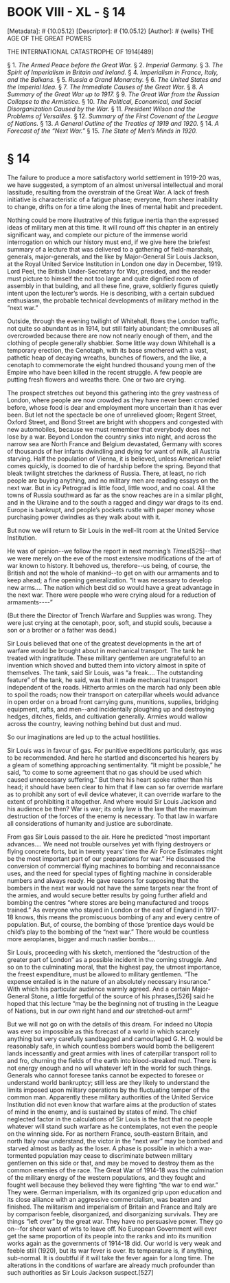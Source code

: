 # BOOK VIII - XL - § 14
[Metadata]: # {10.05.12}
[Descriptor]: # {10.05.12}
[Author]: # {wells}
THE AGE OF THE GREAT POWERS

THE INTERNATIONAL CATASTROPHE OF 1914[489]

§ 1. _The Armed Peace before the Great War._ § 2. _Imperial      Germany._
§ 3. _The Spirit of Imperialism in Britain and Ireland._      § 4. _Imperialism
in France, Italy, and the Balkans._ § 5. _Russia      a Grand Monarchy._ § 6.
_The United States and the Imperial Idea._      § 7. _The Immediate Causes of
the Great War._ § 8. _A Summary of      the Great War up to 1917._ § 9. _The
Great War from the Russian      Collapse to the Armistice._ § 10. _The
Political, Economical, and      Social Disorganization Caused by the War._ §
11. _President Wilson      and the Problems of Versailles._ § 12. _Summary of
the First      Covenant of the League of Nations._ § 13. _A General Outline of
the      Treaties of 1919 and 1920._ § 14. _A Forecast of the “Next War.”_ §
15. _The State of Men’s Minds in 1920._

# § 14
The failure to produce a more satisfactory world settlement in 1919-20 was, we
have suggested, a symptom of an almost universal intellectual and moral
lassitude, resulting from the overstrain of the Great War. A lack of fresh
initiative is characteristic of a fatigue phase; everyone, from sheer inability
to change, drifts on for a time along the lines of mental habit and precedent.

Nothing could be more illustrative of this fatigue inertia than the expressed
ideas of military men at this time. It will round off this chapter in an
entirely significant way, and complete our picture of the immense world
interrogation on which our history must end, if we give here the briefest
summary of a lecture that was delivered to a gathering of field-marshals,
generals, major-generals, and the like by Major-General Sir Louis Jackson, at
the Royal United Service Institution in London one day in December, 1919. Lord
Peel, the British Under-Secretary for War, presided, and the reader must
picture to himself the not too large and quite dignified room of assembly in
that building, and all these fine, grave, soldierly figures quietly intent upon
the lecturer’s words. He is describing, with a certain subdued enthusiasm, the
probable technical developments of military method in the “next war.”

Outside, through the evening twilight of Whitehall, flows the London traffic,
not quite so abundant as in 1914, but still fairly abundant; the omnibuses all
overcrowded because there are now not nearly enough of them, and the clothing
of people generally shabbier. Some little way down Whitehall is a temporary
erection, the Cenotaph, with its base smothered with a vast, pathetic heap of
decaying wreaths, bunches of flowers, and the like, a cenotaph to commemorate
the eight hundred thousand young men of the Empire who have been killed in the
recent struggle. A few people are putting fresh flowers and wreaths there. One
or two are crying.

The prospect stretches out beyond this gathering into the grey vastness of
London, where people are now crowded as they have never been crowded before,
whose food is dear and employment more uncertain than it has ever been. But let
not the spectacle be one of unrelieved gloom; Regent Street, Oxford Street, and
Bond Street are bright with shoppers and congested with new automobiles,
because we must remember that everybody does not lose by a war. Beyond London
the country sinks into night, and across the narrow sea are North France and
Belgium devastated, Germany with scores of thousands of her infants dwindling
and dying for want of milk, all Austria starving. Half the population of
Vienna, it is believed, unless American relief comes quickly, is doomed to die
of hardship before the spring. Beyond that bleak twilight stretches the
darkness of Russia. There, at least, no rich people are buying anything, and no
military men are reading essays on the next war. But in icy Petrograd is little
food, little wood, and no coal. All the towns of Russia southward as far as the
snow reaches are in a similar plight, and in the Ukraine and to the south a
ragged and dingy war drags to its end. Europe is bankrupt, and people’s pockets
rustle with paper money whose purchasing power dwindles as they walk about with
it.

But now we will return to Sir Louis in the well-lit room at the United Service
Institution.

He was of opinion--we follow the report in next morning’s _Times_[525]--that we
were merely on the eve of the most extensive modifications of the art of war
known to history. It behoved us, therefore--us being, of course, the British
and not the whole of mankind--to get on with our armaments and to keep ahead; a
fine opening generalization. “It was necessary to develop new arms.... The
nation which best did so would have a great advantage in the next war. There
were people who were crying aloud for a reduction of armaments----”

(But there the Director of Trench Warfare and Supplies was wrong. They were
just crying at the cenotaph, poor, soft, and stupid souls, because a son or a
brother or a father was dead.)

Sir Louis believed that one of the greatest developments in the art of warfare
would be brought about in mechanical transport. The tank he treated with
ingratitude. These military gentlemen are ungrateful to an invention which
shoved and butted them into victory almost in spite of themselves. The tank,
said Sir Louis, was “a freak.... The outstanding feature” of the tank, he said,
was that it made mechanical transport independent of the roads. Hitherto armies
on the march had only been able to spoil the roads; now their transport on
caterpillar wheels would advance in open order on a broad front carrying guns,
munitions, supplies, bridging equipment, rafts, and men--and incidentally
ploughing up and destroying hedges, ditches, fields, and cultivation generally.
Armies would wallow across the country, leaving nothing behind but dust and
mud.

So our imaginations are led up to the actual hostilities.

Sir Louis was in favour of gas. For punitive expeditions particularly, gas was
to be recommended. And here he startled and disconcerted his hearers by a gleam
of something approaching sentimentality. “It might be possible,” he said, “to
come to some agreement that no gas should be used which caused unnecessary
suffering.” But there his heart spoke rather than his head; it should have been
clear to him that if law can so far override warfare as to prohibit any sort of
evil device whatever, it can override warfare to the extent of prohibiting it
altogether. And where would Sir Louis Jackson and his audience be then? War is
war; its only law is the law that the maximum destruction of the forces of the
enemy is necessary. To that law in warfare all considerations of humanity and
justice are subordinate.

From gas Sir Louis passed to the air. Here he predicted “most important
advances.... We need not trouble ourselves yet with flying destroyers or flying
concrete forts, but in twenty years’ time the Air Force Estimates might be the
most important part of our preparations for war.” He discussed the conversion
of commercial flying machines to bombing and reconnaissance uses, and the need
for special types of fighting machine in considerable numbers and always ready.
He gave reasons for supposing that the bombers in the next war would not have
the same targets near the front of the armies, and would secure better results
by going further afield and bombing the centres “where stores are being
manufactured and troops trained.” As everyone who stayed in London or the east
of England in 1917-18 knows, this means the promiscuous bombing of any and
every centre of population. But, of course, the bombing of those ‘prentice days
would be child’s play to the bombing of the “next war.” There would be
countless more aeroplanes, bigger and much nastier bombs....

Sir Louis, proceeding with his sketch, mentioned the “destruction of the
greater part of London” as a possible incident in the coming struggle. And so
on to the culminating moral, that the highest pay, the utmost importance, the
freest expenditure, must be allowed to military gentlemen. “The expense
entailed is in the nature of an absolutely necessary insurance.” With which his
particular audience warmly agreed. And a certain Major-General Stone, a little
forgetful of the source of his phrases,[526] said he hoped that this lecture
“may be the beginning not of trusting in the League of Nations, but in _our
own_ right hand and _our_ stretched-out arm!”

But we will not go on with the details of this dream. For indeed no Utopia was
ever so impossible as this forecast of a world in which scarcely anything but
very carefully sandbagged and camouflaged G. H. Q. would be reasonably safe, in
which countless bombers would bomb the belligerent lands incessantly and great
armies with lines of caterpillar transport roll to and fro, churning the fields
of the earth into blood-streaked mud. There is not energy enough and no will
whatever left in the world for such things. Generals who cannot foresee tanks
cannot be expected to foresee or understand world bankruptcy; still less are
they likely to understand the limits imposed upon military operations by the
fluctuating temper of the common man. Apparently these military authorities of
the United Service Institution did not even know that warfare aims at the
production of states of mind in the enemy, and is sustained by states of mind.
The chief neglected factor in the calculations of Sir Louis is the fact that no
people whatever will stand such warfare as he contemplates, not even the people
on the winning side. For as northern France, south-eastern Britain, and north
Italy now understand, the victor in the “next war” may be bombed and starved
almost as badly as the loser. A phase is possible in which a war-tormented
population may cease to discriminate between military gentlemen on this side or
that, and may be moved to destroy them as the common enemies of the race. The
Great War of 1914-18 was the culmination of the military energy of the western
populations, and they fought and fought well because they believed they were
fighting “the war to end war.” They were. German imperialism, with its
organized grip upon education and its close alliance with an aggressive
commercialism, was beaten and finished. The militarism and imperialism of
Britain and France and Italy are by comparison feeble, disorganized, and
disorganizing survivals. They are things “left over” by the great war. They
have no persuasive power. They go on--for sheer want of wits to leave off. No
European Government will ever get the same proportion of its people into the
ranks and into its munition works again as the governments of 1914-18 did. Our
world is very weak and feeble still (1920), but its war fever is over. Its
temperature is, if anything, sub-normal. It is doubtful if it will take the
fever again for a long time. The alterations in the conditions of warfare are
already much profounder than such authorities as Sir Louis Jackson suspect.[527]


